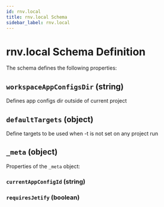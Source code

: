 ```yaml
---
id: rnv.local
title: rnv.local Schema
sidebar_label: rnv.local
---
```



# rnv.local Schema Definition

The schema defines the following properties:

## `workspaceAppConfigsDir` (string)

Defines app configs dir outside of current project

## `defaultTargets` (object)

Define targets to be used when -t is not set on any project run

## `_meta` (object)

Properties of the `_meta` object:

### `currentAppConfigId` (string)

### `requiresJetify` (boolean)